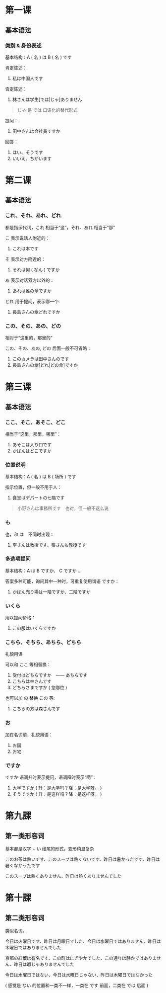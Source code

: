 # 第一课

## 基本语法

### 类别 & 身份表述

基本结构：A ( 名 ) は B ( 名 ) です

肯定陈述：

1. 私は中国人です

否定陈述：

1. 林さんは学生[では|じゃ]ありません

> じゃ 是 では 口语化的替代形式

提问：

1. 田中さんは会社員ですか

回答：

1. はい、そうです
2. いいえ、ちがいます



# 第二课

## 基本语法

### これ、それ、あれ、どれ

都是指示代词，これ 相当于“这”，それ、あれ 相当于“那”

こ 表示说话人附近的：

1. これは本です

そ 表示对方附近的：

1. それは何 ( なん ) ですか

あ 表示对话双方以外的：

1. あれは誰の傘ですか

どれ 用于提问，表示哪一个:

1. 長島さんの傘どれですか 

### この、その、あの、どの
相对于“这里的，那里的”

この、その、あの, どの 后面一般不可省略：

1. このカメラは田中さんのです
2. 長島さんの傘[どれ|どの傘]ですか     　　




# 第三课

## 基本语法

### ここ、そこ、あそこ、どこ
相当于“这里，那里，哪里”：

1. あそこは入り口です
2. かばんはどこですか

### 位置说明
基本结构：A ( 名 ) は B ( 场所 ) です

指示位置，但一般不用于人：

1. 食堂はデパートの七階です

> 小野さんは事務所です　也对，但一般不这么说

### も
也，和 は　不同时出现：

1. 李さんは教授です、張さんも教授です

### 多选项提问
基本结构：A は B ですか、 C ですか ...

答案多种可能，询问其中一种时，可重复使用谓语 ですか：

1. かばん売り場は一階ですか、二階ですか

### いくら
用以提问价格：

1. この服はいくらですか

### こちら、そちら、あちら、どちら

礼貌用语

可以和 ここ 等相替换：

1. 受付はどちらですか　—— あちらです
2. こちらは林さんです
3. どちらさまですか ( 您哪位 )

也可以加 の 替换 この 等:

1. こちらの方は森さんです

### お
加在名词前，礼貌用语：

1. お国
2. お宅

### ですか
ですか 语调升时表示提问，语调降时表示“啊”：

1. 大学ですか ( 升：是大学吗？降：是大学呀。 )
2. そうですか ( 升：是这样吗？降：是这样呀。 )



# 第九課

## 第一类形容词
基本都是汉字 + い 结尾的形式，变形稍显复杂

このお茶は熱いです、このスープは熱くないです、昨日は暑かったです、昨日は暑くなかったです

このスープは熱くありません、昨日は熱くありませんでした


# 第十課

## 第二类形容词
类似名词。

今日は火曜日です、昨日は月曜日でした、今日は水曜日ではありません、昨日は木曜日ではありませんでした

京都の紅葉は有名です、この町はにぎやかでした、この通りは静かではありません、昨日は暇じゃありませんでした

今日は水曜日ではない、今日は水曜日じゃない、昨日は木曜日ではなかった

( 感觉是 ない 的位置和一类不一样，一类在 です 前面，二类在 では 后面 )

##

## 
